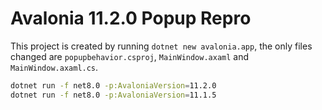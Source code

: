 # Avalonia 11.2.0 Popup Repro

This project is created by running `dotnet new avalonia.app`, the only files changed are `popupbehavior.csproj`, `MainWindow.axaml` and `MainWindow.axaml.cs`.

```sh
dotnet run -f net8.0 -p:AvaloniaVersion=11.2.0
dotnet run -f net8.0 -p:AvaloniaVersion=11.1.5
```
